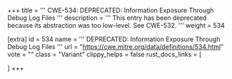 +++
title = '''
CWE-534: DEPRECATED: Information Exposure Through Debug Log Files
'''
description	= '''
This entry has been deprecated because its abstraction was too low-level. See CWE-532.
'''
weight = 534

[extra]
id = 534
name = '''
DEPRECATED: Information Exposure Through Debug Log Files
'''
url = "https://cwe.mitre.org/data/definitions/534.html"
vote = ""
class = "Variant"
clippy_helps = false
rust_docs_links = [
	
]
+++
